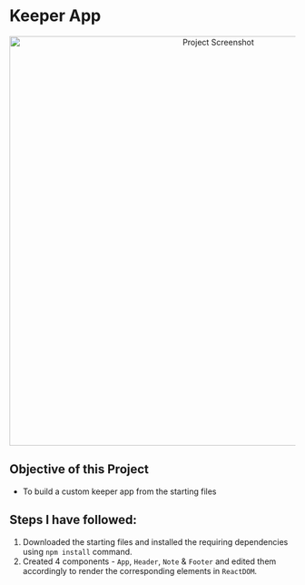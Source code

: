 # Keeper App

<div align="center">
    <img src="" alt="Project Screenshot" width=720px>
</div>

## Objective of this Project
* To build a custom keeper app from the starting files

## Steps I have followed:
1. Downloaded the starting files and installed the requiring dependencies using `npm install` command.
2. Created 4 components - `App`, `Header`, `Note` & `Footer` and edited them accordingly to render the corresponding elements in `ReactDOM`.